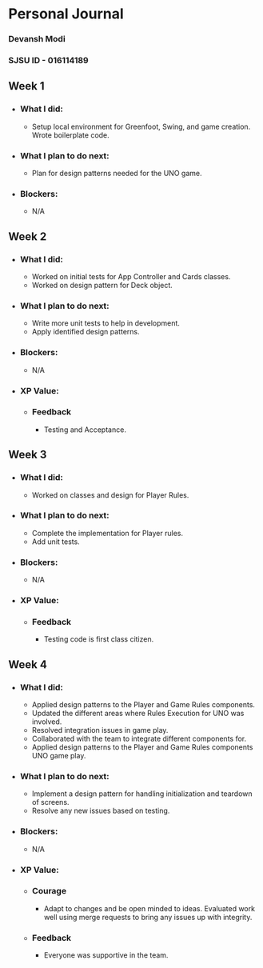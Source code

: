 # Personal Journal

### Devansh Modi
### SJSU ID - 016114189


## Week 1

- ### What I did: 
    - Setup local environment for Greenfoot, Swing, and game creation. Wrote boilerplate code.

- ### What I plan to do next: 
    - Plan for design patterns needed for the UNO game.

- ### Blockers: 
    - N/A


## Week 2

- ### What I did: 
    - Worked on initial tests for App Controller and Cards classes.
    - Worked on design pattern for Deck object.

- ### What I plan to do next: 
    - Write more unit tests to help in development.
    - Apply identified design patterns.

- ### Blockers: 
    - N/A

- ### XP Value:
    - ### Feedback 
        - Testing and Acceptance.


## Week 3

- ### What I did: 
    - Worked on classes and design for Player Rules.

- ### What I plan to do next: 
    - Complete the implementation for Player rules.
    - Add unit tests.

- ### Blockers: 
    - N/A

- ### XP Value:
    - ### Feedback 
        - Testing code is first class citizen.


## Week 4

- ### What I did: 
    - Applied design patterns to the Player and Game Rules components.
    - Updated the different areas where Rules Execution for UNO was involved.
    - Resolved integration issues in game play.
    - Collaborated with the team to integrate different components for. 
    - Applied design patterns to the Player and Game Rules components UNO game play.

- ### What I plan to do next: 
    - Implement a design pattern for handling initialization and teardown of screens.
    - Resolve any new issues based on testing.

- ### Blockers: 
    - N/A

- ### XP Value:
    - ### Courage 
        - Adapt to changes and be open minded to ideas. Evaluated work well using merge requests to bring any issues up with integrity.
    - ### Feedback
        - Everyone was supportive in the team.